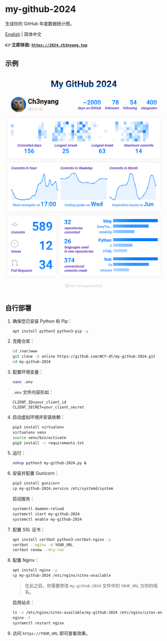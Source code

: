 # my-github-2024

生成你的 GitHub 年度数据统计图。

[English](README.md) | 简体中文

**👉 立即体验: [`https://2024.ch3nyang.top`](https://2024.ch3nyang.top)**

## 示例

![example](example.png)

## 自行部署

1. 确保您已安装 Python 和 Pip：

    ```bash
    apt install python3 python3-pip -y
    ```

2. 克隆仓库：

    ```bash
    cd /var/www
    git clone -b online https://github.com/WCY-dt/my-github-2024.git
    cd my-github-2024
    ```

3. 配置环境变量：

    ```bash
    nano .env
    ```

    `.env` 文件内容形如：

    ```env
    CLIENT_ID=your_client_id
    CLIENT_SECRET=your_client_secret
    ```

4. 启动虚拟环境并安装依赖：

    ```bash
    pip3 install virtualenv
    virtualenv venv
    source venv/bin/activate
    pip3 install -r requirements.txt
    ```

5. 运行：

    ```bash
    nohup python3 my-github-2024.py &
    ```

6. 安装并配置 Gunicorn：

    ```bash
    pip3 install gunicorn
    cp my-github-2024.service /etc/systemd/system
    ```

    启动服务：

    ```bash
    systemctl daemon-reload
    systemctl start my-github-2024
    systemctl enable my-github-2024
    ```

7. 配置 SSL 证书：

    ```bash
    apt install certbot python3-certbot-nginx -y
    certbot --nginx -d YOUR_URL
    certbot renew --dry-run
    ```

8. 配置 Nginx：

    ```bash
    apt install nginx -y
    cp my-github-2024 /etc/nginx/sites-available
    ```

    > 在此之前，你需要修改 `my-github-2024` 文件中的 `YOUR_URL` 为你的域名。

    启用站点：

    ```bash
    ln -s /etc/nginx/sites-available/my-github-2024 /etc/nginx/sites-enabled
    nginx -t
    systemctl restart nginx
    ```

9. 访问 `https://YOUR_URL` 即可查看效果。
